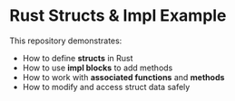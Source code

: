 # Rust Structs & Impl Example

This repository demonstrates:

- How to define **structs** in Rust
- How to use **impl blocks** to add methods
- How to work with **associated functions** and **methods**
- How to modify and access struct data safely
